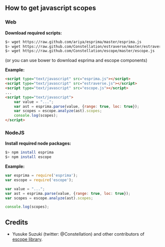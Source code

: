 ## How to get javascript scopes 
### Web

**Download required scripts:**

```sh
$> wget https://raw.github.com/ariya/esprima/master/esprima.js
$> wget https://raw.github.com/Constellation/estraverse/master/estraverse.js
$> wget https://raw.github.com/Constellation/escope/master/escope.js
```
(or you can use bower to download esprima and escope components)

**Example:**

```html
<script type="text/javascript" src="esprima.js"></script>
<script type="text/javascript" src="estraverse.js"></script>
<script type="text/javascript" src="escope.js"></script>
...
<script type="text/javascript">
    var value = "...";
    var ast = esprima.parse(value, {range: true, loc: true});
    var scopes = escope.analyze(ast).scopes;
    console.log(scopes);
</script>
```

### NodeJS

**Install required node packages:**

```sh
$> npm install esprima
$> npm install escope
```

**Example:**

```javascript
var esprima = require('esprima');
var escope = require('escope');

var value = "...";
var ast = esprima.parse(value, {range: true, loc: true});
var scopes = escope.analyze(ast).scopes;

console.log(scopes);
```
## Credits

* Yusuke Suzuki (twitter: @Constellation) and other contributors of [escope library](https://github.com/Constellation/escope).
